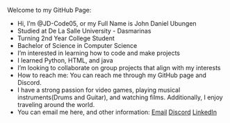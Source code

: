 Welcome to my GitHub Page:
- Hi, I’m @JD-Code05, or my Full Name is John Daniel Ubungen
- Studied at De La Salle University - Dasmarinas
- Turning 2nd Year College Student
- Bachelor of Science in Computer Science
- I’m interested in learning how to code and make projects
- I learned Python, HTML, and java
- I’m looking to collaborate on group projects that align with my interests
- How to reach me: You can reach me through my GitHub page and Discord.
- I have a strong passion for video games, playing musical instruments(Drums and Guitar), and watching films. Additionally, I enjoy traveling around the world.
- You can email me here, and other information:
[Email](mailto:jdubungen805@gmailcom) 
[Discord](https://discord.com/users/748075055006744656)
[LinkedIn](https://www.linkedin.com/in/john-daniel-ubungen-6b9684374/)

<!---
JD-Code05/JD-Code05 is a ✨ special ✨ repository because its `README.md` (this file) appears on your GitHub profile.
You can click the Preview link to take a look at your changes.
--->
